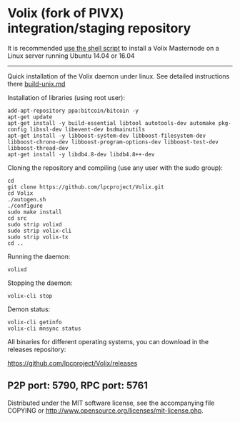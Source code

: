 Volix (fork of PIVX) integration/staging repository
======================================


It is recommended [use the shell script](https://github.com/lpcproject/lpcinstall) to install a Volix Masternode on a Linux server running Ubuntu 14.04 or 16.04

***

Quick installation of the Volix daemon under linux. See detailed instructions there [build-unix.md](build-unix.md)

Installation of libraries (using root user):

    add-apt-repository ppa:bitcoin/bitcoin -y
    apt-get update
    apt-get install -y build-essential libtool autotools-dev automake pkg-config libssl-dev libevent-dev bsdmainutils
    apt-get install -y libboost-system-dev libboost-filesystem-dev libboost-chrono-dev libboost-program-options-dev libboost-test-dev libboost-thread-dev
    apt-get install -y libdb4.8-dev libdb4.8++-dev

Cloning the repository and compiling (use any user with the sudo group):

    cd
    git clone https://github.com/lpcproject/Volix.git
    cd Volix
    ./autogen.sh
    ./configure
    sudo make install
    cd src
    sudo strip volixd
    sudo strip volix-cli
    sudo strip volix-tx
    cd ..

Running the daemon:

    volixd 

Stopping the daemon:

    volix-cli stop

Demon status:

    volix-cli getinfo
    volix-cli mnsync status

All binaries for different operating systems, you can download in the releases repository:

https://github.com/lpcproject/Volix/releases

P2P port: 5790, RPC port: 5761
-
Distributed under the MIT software license, see the accompanying file COPYING or http://www.opensource.org/licenses/mit-license.php.
